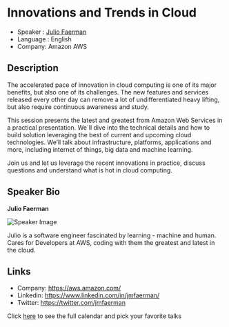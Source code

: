 Innovations and Trends in Cloud
========================

* Speaker   : [Julio Faerman](https://www.linkedin.com/in/jmfaerman/)
* Language  : English
* Company: Amazon AWS

Description
-----------

The accelerated pace of innovation in cloud computing is one of its major benefits, but also one of its challenges. The new features and services released every other day can remove a lot of undifferentiated heavy lifting, but also require continuous awareness and study.

This session presents the latest and greatest from Amazon Web Services in a practical presentation. We´ll dive into the technical details and how to build solution leveraging the best of current and upcoming cloud technologies. We’ll talk about infrastructure, platforms, applications and more, including internet of things, big data and machine learning.

Join us and let us leverage the recent innovations in practice, discuss questions and understand what is hot in cloud computing.

Speaker Bio
-----------

**Julio Faerman**

![Speaker Image](https://media.licdn.com/mpr/mpr/shrinknp_400_400/AAEAAQAAAAAAAAB-AAAAJGFkYWIxOGEyLTcxY2ItNGM5MS1hODk1LTkzMDMzYWRiY2UxOA.jpg)

Julio is a software engineer fascinated by learning - machine and human. Cares for Developers at AWS, coding with them the greatest and latest in the cloud.

Links
-----

* Company: https://aws.amazon.com/
* Linkedin: https://www.linkedin.com/in/jmfaerman/
* Twitter: https://twitter.com/jmfaerman

Click [here][1] to see the full calendar and pick your favorite talks

[1]: https://pixels.camp/schedule/
